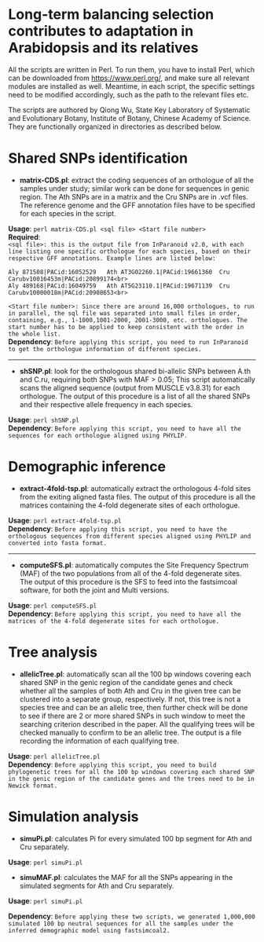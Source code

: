 # Long-term balancing selection contributes to adaptation in Arabidopsis and its relatives

All the scripts are written in Perl. To run them, you have to install Perl, which can be downloaded from https://www.perl.org/, and make sure all relevant modules are installed as well. Meantime, in each script, the specific settings need to be modified accordingly, such as the path to the relevant files etc.

The scripts are authored by Qiong Wu, State Key Laboratory of Systematic and Evolutionary Botany, Institute of Botany, Chinese Academy of Science. They are functionally organized in directories as described below.

Shared SNPs identification
===
*	**matrix-CDS.pl**: extract the coding sequences of an orthologue of all the samples under study; similar work can be done for sequences in genic region. The Ath SNPs are in a matrix and the Cru SNPs are in .vcf files. The reference genome and the GFF annotation files have to be specified for each species in the script. <br> 

**Usage**: `perl matrix-CDS.pl <sql file> <Start file number>`<br>
**Required**: <br>
`<sql file>: this is the output file from InParanoid v2.0, with each line listing one specific orthologue for each species, based on their respective GFF annotations. Example lines are listed below:`<br>
  
    Aly	871508|PACid:16052529	Ath	AT3G02260.1|PACid:19661360	Cru	Carubv10016453m|PACid:20899174<br>
    Aly	489168|PACid:16049759	Ath	AT5G23110.1|PACid:19671139	Cru	Carubv10000018m|PACid:20908653<br>

`<Start file number>: Since there are around 16,000 orthologues, to run in parallel, the sql file was separated into small files in order, containing, e.g., 1-1000,1001-2000, 2001-3000, etc. orthologues. The start number has to be applied to keep consistent with the order in the whole list.` <br>
**Dependency**: `Before applying this script, you need to run InParanoid to get the orthologue information of different species.`<br>

---
*	**shSNP.pl**: look for the orthologous shared bi-allelic SNPs between A.th and C.ru, requiring both SNPs with MAF > 0.05; This script automatically scans the aligned sequence (output from MUSCLE v3.8.31) for each orthologue. The output of this procedure is a list of all the shared SNPs and their respective allele frequency in each species.<br>

**Usage**: `perl shSNP.pl`<br>
**Dependency**: `Before applying this script, you need to have all the sequences for each orthologue aligned using PHYLIP.`<br>

Demographic inference
===
*	**extract-4fold-tsp.pl**: automatically extract the orthologous 4-fold sites from the exiting aligned fasta files. The output of this procedure is all the matrices containing the 4-fold degenerate sites of each orthologue.<br>

**Usage**: `perl extract-4fold-tsp.pl`<br>
**Dependency**: `Before applying this script, you need to have the orthologous sequences from different species aligned using PHYLIP and converted into fasta format.`<br>

---
*	**computeSFS.pl**: automatically computes the Site Frequency Spectrum (MAF) of the two populations from all of the 4-fold degenerate sites. The output of this procedure is the SFS to feed into the fastsimcoal software, for both the joint and Multi versions. <br>

**Usage**: `perl computeSFS.pl`<br>
**Dependency**: `Before applying this script, you need to have all the matrices of the 4-fold degenerate sites for each orthologue.`<br>

Tree analysis
===
*	**allelicTree.pl**: automatically scan all the 100 bp windows covering each shared SNP in the genic region of the candidate genes and check whether all the samples of both Ath and Cru in the given tree can be clustered into a separate group, respectively. If not, this tree is not a species tree and can be an allelic tree, then further check will be done to see if there are 2 or more shared SNPs in such window to meet the searching criterion described in the paper. All the qualifying trees will be checked manually to confirm to be an allelic tree. The output is a file recording the information of each qualifying tree.<br>

**Usage**: `perl allelicTree.pl`<br>
**Dependency**: `Before applying this script, you need to build phylogenetic trees for all the 100 bp windows covering each shared SNP in the genic region of the candidate genes and the trees need to be in Newick format.`<br>

Simulation analysis
===
*	**simuPi.pl**: calculates Pi for every simulated 100 bp segment for Ath and Cru separately.<br>

**Usage**: `perl simuPi.pl`<br>

*	**simuMAF.pl**: calculates the MAF for all the SNPs appearing in the simulated segments for Ath and Cru separately.<br>

**Usage**: `perl simuPi.pl`<br>

**Dependency**: `Before applying these two scripts, we generated 1,000,000 simulated 100 bp neutral sequences for all the samples under the inferred demographic model using fastsimcoal2.`<br>
